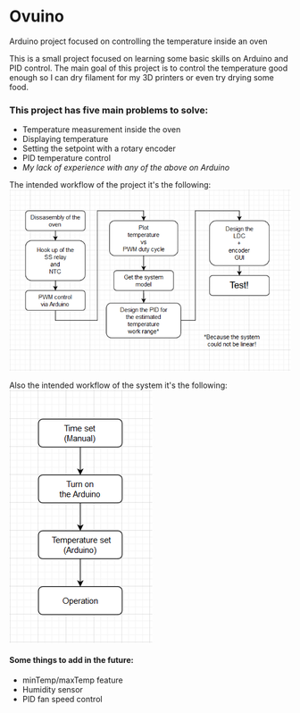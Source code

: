 # Ovuino
Arduino project focused on controlling the temperature inside an oven

This is a small project focused on learning some basic skills on Arduino and PID control. The main goal of this project is to control the temperature good enough so I can dry filament for my 3D printers or even try drying some food.  

### This project has five main problems to solve:
 * Temperature measurement inside the oven
 * Displaying temperature
 * Setting the setpoint with a rotary encoder
 * PID temperature control
 * _My lack of experience with any of the above on Arduino_
 
 The intended workflow of the project it's the following:  
 ![tasks](Task_workflow.PNG)

Also the intended workflow of the system it's the following:  
![workflow](workflow.PNG)

#### Some things to add in the future:
 * minTemp/maxTemp feature
 * Humidity sensor
 * PID fan speed control

